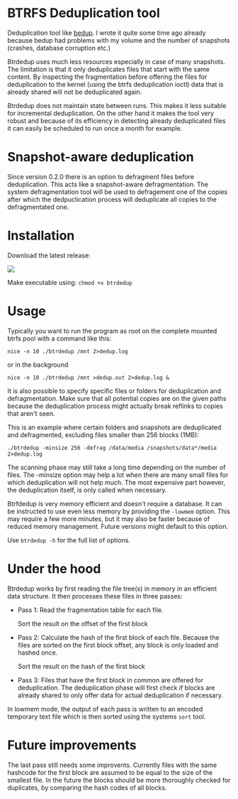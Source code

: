 # BTRFS Deduplication tool

Deduplication tool like [bedup](https://github.com/g2p/bedup). I wrote it quite some time ago
 already because bedup had problems with my volume and the number of snapshots (crashes, database corruption etc.)

Btrdedup uses much less resources especially in case of many snapshots. The limitation is that it only deduplicates
 files that start with the same content. By inspecting the fragmentation before offering the files for deduplication
 to the kernel (using the btrfs deduplication ioctl) data that is already shared will not be deduplicated again.

Btrdedup does not maintain state between runs. This makes it less suitable for incremental deduplication. On the other
 hand it makes the tool very robust and because of its efficiency in detecting already deduplicated files it can easily
 be scheduled to run once a month for example.

# Snapshot-aware deduplication

Since version 0.2.0 there is an option to defragment files before deduplication. This acts like a snapshot-aware
 defragmentation. The system defragmentation tool will be used to defragement one of the copies after which the
 dedpuclication process will deduplicate all copies to the defragmentated one.

# Installation

Download the latest release:

[![](https://img.shields.io/github/release/bertbaron/btrdedup/release.svg)](https://github.com/bertbaron/btrdedup/releases/latest)

Make executable using: ```chmod +x btrdedup```

# Usage

Typically you want to run the program as root on the complete mounted btrfs pool with a command like this:

```shell
nice -n 10 ./btrdedup /mnt 2>dedup.log
```

or in the background

```shell
nice -n 10 ./btrdedup /mnt >dedup.out 2>dedup.log &
```

It is also possible to specify specific files or folders for deduplication and defragmentation. Make sure that all
potential copies are on the given paths because the deduplication process might actually break reflinks to copies
that aren't seen.

This is an example where certain folders and snapshots are deduplicated and defragmented, excluding files smaller
 than 256 blocks (1MB):

```shell
./btrdedup -minsize 256 -defrag /data/media /snapshots/data*/media 2>dedup.log
```

The scanning phase may still take a long time depending on the number of files. The -minsize option may help a lot
 when there are many small files for which deduplication will not help much. The most expensive part however,
 the deduplication itself, is only called when necessary.
 
Btrfdedup is very memory efficient and doesn't require a database. It can be instructed to use even less memory
 by providing the `-lowmem` option. This may require a few more minutes, but it may also be faster because of reduced
 memory management. Future versions might default to this option.

Use ```btrdedup -h``` for the full list of options.

# Under the hood

Btrdedup works by first reading the file tree(s) in memory in an efficient data structure. It then processes these
 files in three passes:
  
 * Pass 1: Read the fragmentation table for each file.

   Sort the result on the offset of the first block

 * Pass 2: Calculate the hash of the first block of each file. Because the files are sorted on the first block
   offset, any block is only loaded and hashed once.
   
   Sort the result on the hash of the first block 

 * Pass 3: Files that have the first block in common are offered for deduplication. The deduplication phase will
   first check if blocks are already shared to only offer data for actual deduplication if necessary. 

In lowmem mode, the output of each pass is written to an encoded temporary text file which is then sorted using the
 systems `sort` tool.

# Future improvements

The last pass still needs some improvents. Currently files with the same hashcode for the first block are assumed to be
equal to the size of the smallest file. In the future the blocks should be more thoroughly checked for duplicates, by
comparing the hash codes of all blocks.
